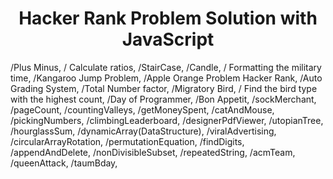 <h1 align="center">Hacker Rank Problem Solution with JavaScript
</h1>
/Plus Minus,
/ Calculate ratios,
/StairCase,
/Candle,
/ Formatting the military time,
/Kangaroo Jump Problem,
/Apple Orange Problem Hacker Rank,
/Auto Grading System,
/Total Number factor,
/Migratory Bird,
/ Find the bird type with the highest count,
/Day of Programmer,
/Bon Appetit,
/sockMerchant,
/pageCount,
/countingValleys,
/getMoneySpent,
/catAndMouse,
/pickingNumbers,
/climbingLeaderboard,
/designerPdfViewer,
/utopianTree,
/hourglassSum,
/dynamicArray(DataStructure),
/viralAdvertising,
/circularArrayRotation,
/permutationEquation,
/findDigits,
/appendAndDelete,
/nonDivisibleSubset,
/repeatedString,
/acmTeam,
/queenAttack,
/taumBday,
